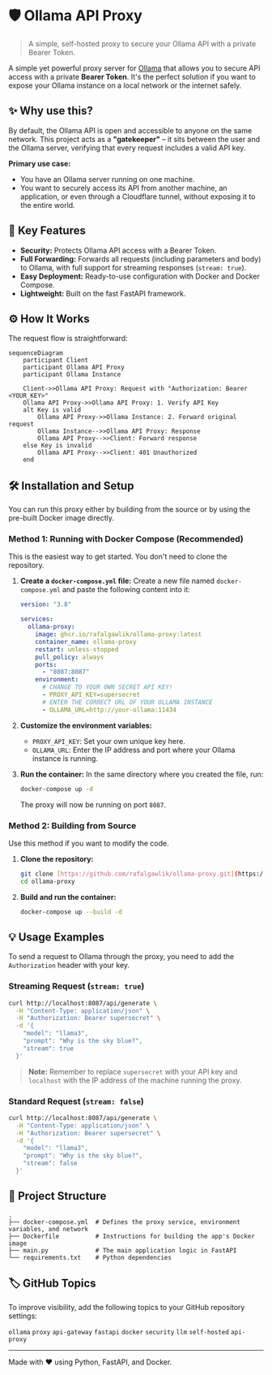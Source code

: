 # 🛡️ Ollama API Proxy

> A simple, self-hosted proxy to secure your Ollama API with a private Bearer Token.

A simple yet powerful proxy server for [Ollama](https://ollama.com/) that allows you to secure API access with a private **Bearer Token**. It's the perfect solution if you want to expose your Ollama instance on a local network or the internet safely.

## ✨ Why use this?

By default, the Ollama API is open and accessible to anyone on the same network. This project acts as a **"gatekeeper"** – it sits between the user and the Ollama server, verifying that every request includes a valid API key.

**Primary use case:**

* You have an Ollama server running on one machine.
* You want to securely access its API from another machine, an application, or even through a Cloudflare tunnel, without exposing it to the entire world.

## 🚀 Key Features

* **Security:** Protects Ollama API access with a Bearer Token.
* **Full Forwarding:** Forwards all requests (including parameters and body) to Ollama, with full support for streaming responses (`stream: true`).
* **Easy Deployment:** Ready-to-use configuration with Docker and Docker Compose.
* **Lightweight:** Built on the fast FastAPI framework.

## ⚙️ How It Works

The request flow is straightforward:

```mermaid
sequenceDiagram
    participant Client
    participant Ollama API Proxy
    participant Ollama Instance

    Client->>Ollama API Proxy: Request with "Authorization: Bearer <YOUR_KEY>"
    Ollama API Proxy->>Ollama API Proxy: 1. Verify API Key
    alt Key is valid
        Ollama API Proxy->>Ollama Instance: 2. Forward original request
        Ollama Instance-->>Ollama API Proxy: Response
        Ollama API Proxy-->>Client: Forward response
    else Key is invalid
        Ollama API Proxy-->>Client: 401 Unauthorized
    end
```

## 🛠️ Installation and Setup

You can run this proxy either by building from the source or by using the pre-built Docker image directly.

### Method 1: Running with Docker Compose (Recommended)

This is the easiest way to get started. You don't need to clone the repository.

1.  **Create a `docker-compose.yml` file:**
    Create a new file named `docker-compose.yml` and paste the following content into it:

    ```yaml
    version: "3.8"

    services:
      ollama-proxy:
        image: ghcr.io/rafalgawlik/ollama-proxy:latest
        container_name: ollama-proxy
        restart: unless-stopped
        pull_policy: always
        ports:
          - "8087:8087"
        environment:
          # CHANGE TO YOUR OWN SECRET API KEY!
          - PROXY_API_KEY=supersecret
          # ENTER THE CORRECT URL OF YOUR OLLAMA INSTANCE
          - OLLAMA_URL=http://your-ollama:11434
    ```

2.  **Customize the environment variables:**
    * `PROXY_API_KEY`: Set your own unique key here.
    * `OLLAMA_URL`: Enter the IP address and port where your Ollama instance is running.

3.  **Run the container:**
    In the same directory where you created the file, run:
    ```bash
    docker-compose up -d
    ```
    The proxy will now be running on port `8087`.

### Method 2: Building from Source

Use this method if you want to modify the code.

1.  **Clone the repository:**
    ```bash
    git clone [https://github.com/rafalgawlik/ollama-proxy.git](https://github.com/rafalgawlik/ollama-proxy.git)
    cd ollama-proxy
    ```

2.  **Build and run the container:**
    ```bash
    docker-compose up --build -d
    ```

## 💡 Usage Examples

To send a request to Ollama through the proxy, you need to add the `Authorization` header with your key.

### Streaming Request (`stream: true`)

```bash
curl http://localhost:8087/api/generate \
  -H "Content-Type: application/json" \
  -H "Authorization: Bearer supersecret" \
  -d '{
    "model": "llama3",
    "prompt": "Why is the sky blue?",
    "stream": true
  }'
```
> **Note:** Remember to replace `supersecret` with your API key and `localhost` with the IP address of the machine running the proxy.

### Standard Request (`stream: false`)

```bash
curl http://localhost:8087/api/generate \
  -H "Content-Type: application/json" \
  -H "Authorization: Bearer supersecret" \
  -d '{
    "model": "llama3",
    "prompt": "Why is the sky blue?",
    "stream": false
  }'
```

## 📂 Project Structure

```
.
├── docker-compose.yml  # Defines the proxy service, environment variables, and network
├── Dockerfile          # Instructions for building the app's Docker image
├── main.py             # The main application logic in FastAPI
└── requirements.txt    # Python dependencies
```

## 🏷️ GitHub Topics
To improve visibility, add the following topics to your GitHub repository settings:

`ollama` `proxy` `api-gateway` `fastapi` `docker` `security` `llm` `self-hosted` `api-proxy`

---

Made with ❤️ using Python, FastAPI, and Docker.
